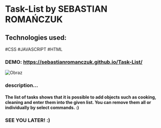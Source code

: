 # Task-List by SEBASTIAN ROMAŃCZUK

## Technologies used:

#CSS
#JAVASCRIPT
#HTML

### DEMO: https://sebastianromanczuk.github.io/Task-List/

![Obraz](https://i.postimg.cc/vZRbyGwW/Lista-zada.png)

### description...

#### The list of tasks shows that it is possible to add objects such as cooking, cleaning and enter them into the given list. You can remove them all or individually by select commands. :)

### SEE YOU LATER! :)

